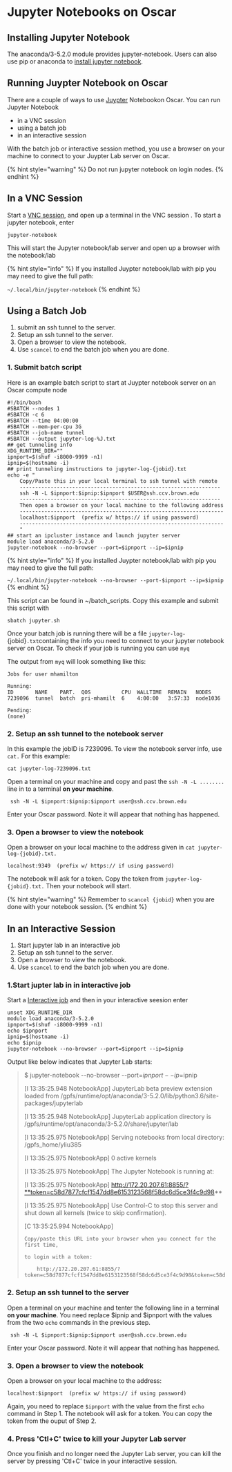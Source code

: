 # Jupyter Notebooks on Oscar

## Installing Jupyter Notebook

The anaconda/3-5.2.0 module provides jupyter-notebook. Users can also use pip or anaconda to [install jupyter notebook](https://jupyter.readthedocs.io/en/latest/install.html). 

## Running Juypter Notebook on Oscar

There are a couple of ways to use [Juypter](https://jupyter.org/) Notebookon Oscar.   You can run Jupyter Notebook

* in a VNC session 
* using a batch job
* in an interactive session

 With the batch job or interactive session method, you use a browser on your machine to connect to your Juypter Lab server on Oscar.  

{% hint style="warning" %}
Do not run jupyter notebook on login nodes.
{% endhint %}

## In a VNC Session

Start a [VNC session](../connecting-to-oscar/vnc.md), and open up a terminal in the VNC session . To start a jupyter notebook, enter

```text
jupyter-notebook
```

This will start the Jupyter notebook/lab server  and open up a browser with the notebook/lab

{% hint style="info" %}
If you installed Juypter notebook/lab with pip you may need to give the full path:

`~/.local/bin/jupyter-notebook`
{% endhint %}

## Using a Batch Job

1. submit an ssh tunnel to the server.
2. Setup an ssh tunnel to the server.
3. Open a browser to view the notebook.
4. Use `scancel` to end the batch job when you are done.

### 1. Submit batch script

Here is an example batch script to start at Juypter notebook server on an Oscar compute node

```text
#!/bin/bash
#SBATCH --nodes 1
#SBATCH -c 6
#SBATCH --time 04:00:00
#SBATCH --mem-per-cpu 3G
#SBATCH --job-name tunnel
#SBATCH --output jupyter-log-%J.txt
## get tunneling info
XDG_RUNTIME_DIR=""
ipnport=$(shuf -i8000-9999 -n1)
ipnip=$(hostname -i)
## print tunneling instructions to jupyter-log-{jobid}.txt
echo -e "
    Copy/Paste this in your local terminal to ssh tunnel with remote
    -----------------------------------------------------------------
    ssh -N -L $ipnport:$ipnip:$ipnport $USER@ssh.ccv.brown.edu
    -----------------------------------------------------------------
    Then open a browser on your local machine to the following address
    ------------------------------------------------------------------
    localhost:$ipnport  (prefix w/ https:// if using password)
    ------------------------------------------------------------------
    "
## start an ipcluster instance and launch jupyter server
module load anaconda/3-5.2.0
jupyter-notebook --no-browser --port=$ipnport --ip=$ipnip
```

{% hint style="info" %}
If you installed Juypter notebook/lab with pip you may need to give the full path:

`~/.local/bin/jupyter-notebook --no-browser --port-$ipnport --ip=$ipnip`
{% endhint %}

This script can be found in ~/batch\_scripts.  Copy this example and submit this script with 

`sbatch jupyter.sh`

Once your batch job is running  there will be a file `jupyter-log-`{jobid}`.txt`containing the info you need to connect to your jupyter notebook server on Oscar.   To check if your job is running you can use  `myq`

The output from `myq` will look something like this:

```text
Jobs for user mhamilton

Running:
ID       NAME    PART.  QOS          CPU  WALLTIME  REMAIN   NODES
7239096  tunnel  batch  pri-mhamilt  6    4:00:00   3:57:33  node1036

Pending:
(none)
```

### 2. Setup an ssh tunnel to the notebook server

In this example the jobID is 7239096. To view the notebook server info, use `cat.` For this example:

`cat jupyter-log-7239096.txt`

Open a terminal on your machine and copy and past the  `ssh -N -L ........` line in to a terminal **on your machine**.

```text
 ssh -N -L $ipnport:$ipnip:$ipnport user@ssh.ccv.brown.edu
```

Enter your Oscar password.  Note it will appear that nothing has happened.

### 3. Open a browser to view the notebook

Open a browser on your local machine to the address given in `cat jupyter-log-{jobid}.txt.`

```text
localhost:9349  (prefix w/ https:// if using password)
```

The notebook will ask for a token.  Copy the token from `jupyter-log-{jobid}.txt.` Then your notebook will start.

{% hint style="warning" %}
Remember to `scancel {jobid}` when you are done with your notebook session.
{% endhint %}

## In an Interactive Session

1. Start jupyter lab in an interactive job
2. Setup an ssh tunnel to the server.
3. Open a browser to view the notebook.
4. Use `scancel` to end the batch job when you are done.

### 1.Start jupter lab in in interactive job

Start a [Interactive job](../submitting-jobs/interact.md) and then in your interactive seesion  enter

```text
unset XDG_RUNTIME_DIR
module load anaconda/3-5.2.0
ipnport=$(shuf -i8000-9999 -n1)
echo $ipnport
ipnip=$(hostname -i)
echo $ipnip
jupyter-notebook --no-browser --port=$ipnport --ip=$ipnip
```

Output like below indicates that Jupyter Lab starts:

> $ jupyter-notebook --no-browser --port=$ipnport --ip=$ipnip
>
> \[I 13:35:25.948 NotebookApp\] JupyterLab beta preview extension loaded from /gpfs/runtime/opt/anaconda/3-5.2.0/lib/python3.6/site-packages/jupyterlab
>
> \[I 13:35:25.948 NotebookApp\] JupyterLab application directory is /gpfs/runtime/opt/anaconda/3-5.2.0/share/jupyter/lab
>
> \[I 13:35:25.975 NotebookApp\] Serving notebooks from local directory: /gpfs\_home/yliu385
>
> \[I 13:35:25.975 NotebookApp\] 0 active kernels
>
> \[I 13:35:25.975 NotebookApp\] The Jupyter Notebook is running at:
>
> \[I 13:35:25.975 NotebookApp\] http://172.20.207.61:8855/?**token=c58d7877cfcf1547dd8e6153123568f58dc6d5ce3f4c9d98**
>
> \[I 13:35:25.975 NotebookApp\] Use Control-C to stop this server and shut down all kernels \(twice to skip confirmation\).
>
> \[C 13:35:25.994 NotebookApp\] 
>
>     Copy/paste this URL into your browser when you connect for the first time,
>
>     to login with a token:
>
>         http://172.20.207.61:8855/?token=c58d7877cfcf1547dd8e6153123568f58dc6d5ce3f4c9d98&token=c58d7877cfcf1547dd8e6153123568f58dc6d5ce3f4c9d98

### 2. Setup an ssh tunnel to the server

Open a terminal on your machine and tenter the following line in  a terminal **on your machine**. You need replace $ipnip and $ipnport with the values from the two `echo` commands in the previous step.

```text
 ssh -N -L $ipnport:$ipnip:$ipnport user@ssh.ccv.brown.edu
```

Enter your Oscar password.  Note it will appear that nothing has happened.

### 3. Open a browser to view the notebook

Open a browser on your local machine to the address:

```text
localhost:$ipnport  (prefix w/ https:// if using password)
```

Again, you need to replace `$ipnport` with the value from the first `echo` command in Step 1. The notebook will ask for a token.  You can copy the token from the ouput of Step 2.

### 4. Press 'Ctl+C' twice to kill your Jupyter Lab server

Once you finish and no longer need the Jupyter Lab server, you can kill the server by pressing 'Ctl+C' twice in your interactive session.

